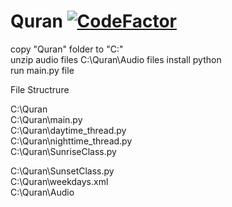 # Quran [![CodeFactor](https://www.codefactor.io/repository/github/g0thic/quran/badge)](https://www.codefactor.io/repository/github/g0thic/quran)
        

copy "Quran" folder to "C:\"                                                                                                                       
unzip audio files  C:\Quran\Audio files                                                                                                                                   install python                                                                                                                                                           
run main.py file                                                                                                                                      



File Structrure

C:\Quran                                                                                                                                                                       
C:\Quran\main.py                                                                                                                                                                 
C:\Quran\daytime_thread.py                                                                                                                                                       
C:\Quran\nighttime_thread.py                                                                                                                                                     
C:\Quran\SunriseClass.py

C:\Quran\SunsetClass.py                                                                                                                                                         
C:\Quran\weekdays.xml                                                                                                                                                          
C:\Quran\Audio                                                                                                                                                                                                                                                                                                                                                                                                                                                                   
